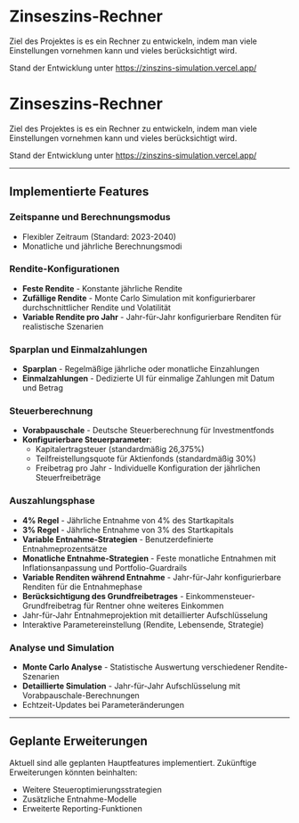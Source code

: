 
# Zinseszins-Rechner

Ziel des Projektes is es ein Rechner zu entwickeln, indem man viele Einstellungen vornehmen kann und vieles berücksichtigt wird.

Stand der Entwicklung unter https://zinszins-simulation.vercel.app/

# Zinseszins-Rechner

Ziel des Projektes is es ein Rechner zu entwickeln, indem man viele Einstellungen vornehmen kann und vieles berücksichtigt wird.

Stand der Entwicklung unter https://zinszins-simulation.vercel.app/

---
## Implementierte Features

### Zeitspanne und Berechnungsmodus
- Flexibler Zeitraum (Standard: 2023-2040)
- Monatliche und jährliche Berechnungsmodi

### Rendite-Konfigurationen
- **Feste Rendite** - Konstante jährliche Rendite
- **Zufällige Rendite** - Monte Carlo Simulation mit konfigurierbarer durchschnittlicher Rendite und Volatilität
- **Variable Rendite pro Jahr** - Jahr-für-Jahr konfigurierbare Renditen für realistische Szenarien

### Sparplan und Einmalzahlungen
- **Sparplan** - Regelmäßige jährliche oder monatliche Einzahlungen
- **Einmalzahlungen** - Dedizierte UI für einmalige Zahlungen mit Datum und Betrag

### Steuerberechnung
- **Vorabpauschale** - Deutsche Steuerberechnung für Investmentfonds
- **Konfigurierbare Steuerparameter**:
  - Kapitalertragsteuer (standardmäßig 26,375%)
  - Teilfreistellungsquote für Aktienfonds (standardmäßig 30%)
  - Freibetrag pro Jahr - Individuelle Konfiguration der jährlichen Steuerfreibeträge

### Auszahlungsphase
- **4% Regel** - Jährliche Entnahme von 4% des Startkapitals
- **3% Regel** - Jährliche Entnahme von 3% des Startkapitals
- **Variable Entnahme-Strategien** - Benutzerdefinierte Entnahmeprozentsätze
- **Monatliche Entnahme-Strategien** - Feste monatliche Entnahmen mit Inflationsanpassung und Portfolio-Guardrails
- **Variable Renditen während Entnahme** - Jahr-für-Jahr konfigurierbare Renditen für die Entnahmephase
- **Berücksichtigung des Grundfreibetrages** - Einkommensteuer-Grundfreibetrag für Rentner ohne weiteres Einkommen
- Jahr-für-Jahr Entnahmeprojektion mit detaillierter Aufschlüsselung
- Interaktive Parametereinstellung (Rendite, Lebensende, Strategie)

### Analyse und Simulation
- **Monte Carlo Analyse** - Statistische Auswertung verschiedener Rendite-Szenarien
- **Detaillierte Simulation** - Jahr-für-Jahr Aufschlüsselung mit Vorabpauschale-Berechnungen
- Echtzeit-Updates bei Parameteränderungen

---
## Geplante Erweiterungen

Aktuell sind alle geplanten Hauptfeatures implementiert. Zukünftige Erweiterungen könnten beinhalten:
- Weitere Steueroptimierungsstrategien
- Zusätzliche Entnahme-Modelle
- Erweiterte Reporting-Funktionen
